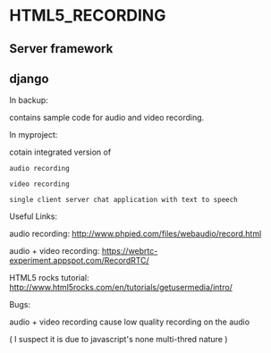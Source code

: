 HTML5_RECORDING
===============

Server framework
----------------

django
------

In backup:

  contains sample code for audio and video recording. 
  
In myproject:

  cotain integrated version of 
  
    audio recording
    
    video recording
    
    single client server chat application with text to speech
    
Useful Links:

  audio recording: http://www.phpied.com/files/webaudio/record.html
  
  audio + video recording: https://webrtc-experiment.appspot.com/RecordRTC/
  
  HTML5 rocks tutorial: http://www.html5rocks.com/en/tutorials/getusermedia/intro/
  
Bugs:

  audio + video recording cause low quality recording on the audio
  
  ( I suspect it is due to javascript's none multi-thred nature )
  
